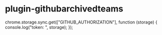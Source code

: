 # plugin-githubarchivedteams

chrome.storage.sync.get(["GITHUB_AUTHORIZATION"], function (storage) {
      console.log("token: ", storage);
  });